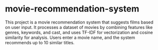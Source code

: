 # movie-recommendation-system
This project is a movie recommendation system that suggests films based on user input. It processes a dataset of movies by combining features like genres, keywords, and cast, and uses TF-IDF for vectorization and cosine similarity for analysis. Users enter a movie name, and the system recommends up to 10 similar titles.
